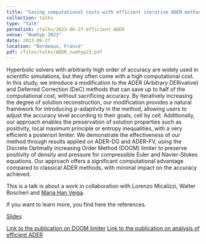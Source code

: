 ```yaml
---
title: "Saving computational costs with efficient iterative ADER methods: p-adaptivity, accuracy results and structure preserving limiters"
collection: talks
type: "Talk"
permalink: /talks/2023-06-27-efficient-ADER
venue: "Numhyp 2023"
date: 2023-06-27
location: "Bordeaux, France"
pdf: /files/talks/ADER_numhyp23.pdf
---
```

Hyperbolic solvers with arbitrarily high order of accuracy are
widely used in scientific simulations, but they often come with a high computational cost. In this study, we introduce a modification to the ADER
(Arbitrary DERivative) and Deferred Correction (DeC) methods that can
save up to half of the computational cost, without sacrificing accuracy. By
iteratively increasing the degree of solution reconstruction, our modification
provides a natural framework for introducing p-adaptivity in the method,
allowing users to adjust the accuracy level according to their goals, cell by
cell. Additionally, our approach enables the preservation of solution properties such as positivity, local maximum principle or entropy inequalities, with
a very efficient a posteriori limiter.
We demonstrate the effectiveness of our method through results applied on
ADER-DG and ADER-FV, using the Discrete Optimally increasing Order
Method (DOOM) limiter to preserve positivity of density and pressure for
compressible Euler and Navier-Stokes equations. Our approach offers a significant computational advantage compared to classical ADER methods, with
minimal impact on the accuracy achieved.


This is a talk is about a work in collaboration with Lorenzo Micalizzi, Walter Boscheri and [Maria Han Veiga](https://hanveiga.com/). 


If you want to learn more, you find here the references.


[Slides](/files/talks/ADER_numhyp23.pdf)

[Link to the publication on DOOM limiter](/publication/2022-12-16-ADER-DOOM)
[Link to the publication on analysis of efficient ADER](/publication/2023-05-22-improving-ADER)
